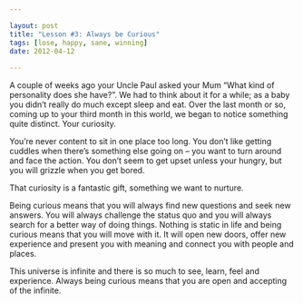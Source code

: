 ```yaml
---

layout: post
title: "Lesson #3: Always be Curious"
tags: [lose, happy, sane, winning]
date: 2012-04-12
 
---
```


A couple of weeks ago your Uncle Paul asked your Mum “What kind of personality does she have?”. We had to think about it for a while; as a baby you didn’t really do much except sleep and eat. Over the last month or so, coming up to your third month in this world, we began to notice something quite distinct. Your curiosity.

You’re never content to sit in one place too long. You don’t like getting cuddles when there’s something else going on – you want to turn around and face the action. You don’t seem to get upset unless your hungry, but you will grizzle when you get bored.

That curiosity is a fantastic gift, something we want to nurture.

Being curious means that you will always find new questions and seek new answers. You will always challenge the status quo and you will always search for a better way of doing things. Nothing is static in life and being curious means that you will move with it. It will open new doors, offer new experience and present you with meaning and connect you with people and places.

This universe is infinite and there is so much to see, learn, feel and experience. Always being curious means that you are open and accepting of the infinite.